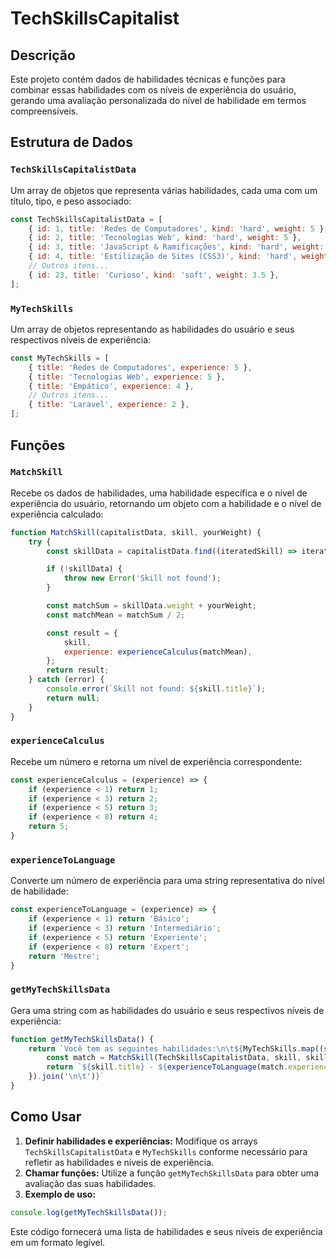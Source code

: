 # TechSkillsCapitalist

## Descrição

Este projeto contém dados de habilidades técnicas e funções para combinar essas habilidades com os níveis de experiência do usuário, gerando uma avaliação personalizada do nível de habilidade em termos compreensíveis.

## Estrutura de Dados

### `TechSkillsCapitalistData`

Um array de objetos que representa várias habilidades, cada uma com um título, tipo, e peso associado:

```javascript
const TechSkillsCapitalistData = [
    { id: 1, title: 'Redes de Computadores', kind: 'hard', weight: 5 },
    { id: 2, title: 'Tecnologias Web', kind: 'hard', weight: 5 },
    { id: 3, title: 'JavaScript & Ramificações', kind: 'hard', weight: 3 },
    { id: 4, title: 'Estilização de Sites (CSS3)', kind: 'hard', weight: 2.25 },
    // Outros itens...
    { id: 23, title: 'Curioso', kind: 'soft', weight: 3.5 },
];
```

### `MyTechSkills`

Um array de objetos representando as habilidades do usuário e seus respectivos níveis de experiência:

```javascript
const MyTechSkills = [
    { title: 'Redes de Computadores', experience: 5 },
    { title: 'Tecnologias Web', experience: 5 },
    { title: 'Empático', experience: 4 },
    // Outros itens...
    { title: 'Laravel', experience: 2 },
];
```

## Funções

### `MatchSkill`

Recebe os dados de habilidades, uma habilidade específica e o nível de experiência do usuário, retornando um objeto com a habilidade e o nível de experiência calculado:

```javascript
function MatchSkill(capitalistData, skill, yourWeight) {
    try {
        const skillData = capitalistData.find((iteratedSkill) => iteratedSkill.title === skill.title);

        if (!skillData) {
            throw new Error('Skill not found');
        }

        const matchSum = skillData.weight + yourWeight;
        const matchMean = matchSum / 2;

        const result = {
            skill,
            experience: experienceCalculus(matchMean),
        };
        return result;
    } catch (error) {
        console.error(`Skill not found: ${skill.title}`);
        return null;
    }
}
```

### `experienceCalculus`

Recebe um número e retorna um nível de experiência correspondente:

```javascript
const experienceCalculus = (experience) => {
    if (experience < 1) return 1;
    if (experience < 3) return 2;
    if (experience < 5) return 3;
    if (experience < 8) return 4;
    return 5;
}
```

### `experienceToLanguage`

Converte um número de experiência para uma string representativa do nível de habilidade:

```javascript
const experienceToLanguage = (experience) => {
    if (experience < 1) return 'Básico';
    if (experience < 3) return 'Intermediário';
    if (experience < 5) return 'Experiente';
    if (experience < 8) return 'Expert';
    return 'Mestre';
}
```

### `getMyTechSkillsData`

Gera uma string com as habilidades do usuário e seus respectivos níveis de experiência:

```javascript
function getMyTechSkillsData() {
    return `Você tem as seguintes habilidades:\n\t${MyTechSkills.map((skill) => {
        const match = MatchSkill(TechSkillsCapitalistData, skill, skill.experience);
        return `${skill.title} - ${experienceToLanguage(match.experience)}`;
    }).join('\n\t')}`
}
```

## Como Usar

1. **Definir habilidades e experiências:** Modifique os arrays `TechSkillsCapitalistData` e `MyTechSkills` conforme necessário para refletir as habilidades e níveis de experiência.
2. **Chamar funções:** Utilize a função `getMyTechSkillsData` para obter uma avaliação das suas habilidades.
3. **Exemplo de uso:**

```javascript
console.log(getMyTechSkillsData());
```

Este código fornecerá uma lista de habilidades e seus níveis de experiência em um formato legível.